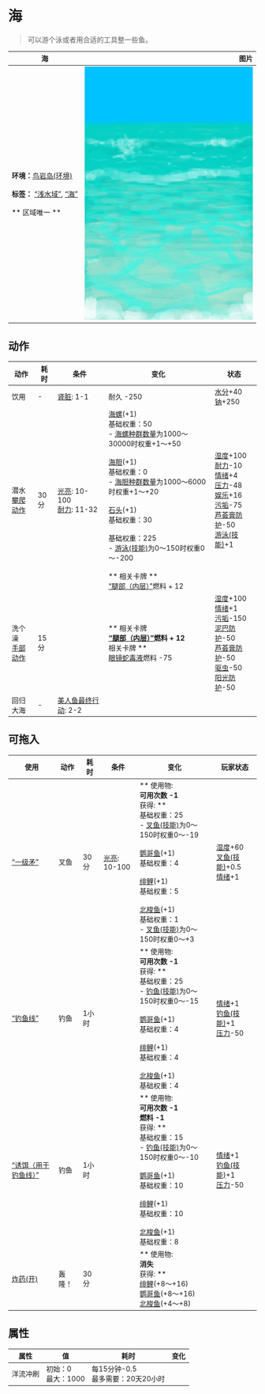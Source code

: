 # 海  
> 可以游个泳或者用合适的工具整一些鱼。  
  
  海  |   图片   
 ----  |  ----:   
 **环境：**[鸟岩岛(环境)](Env_BirdRock.md)<br><br>**标签：**	[“浅水域”](tag_ShallowWater.md), [“海”](tag_Sea.md)<br><br>** 区域唯一 **  |  ![](Sprite/Sea.png)   
  
## 动作  
动作  |  耗时  |  条件  |  变化  |  状态  
----  |  ----  |  ----  |  ----  |  ----  
饮用<br>  |  -  |  [肾脏](IfKidneys.md): 1-1  |  耐久  -250  |  [水分](Hydration.md)+40<br>[钠](Sodium.md)+250  
潜水<br>[攀爬动作](ClimbAction.md)  |  30分  |  [光亮](Light.md): 10-100<br>[耐力](Stamina.md): 11-32  |  [海螺](Conch.md)(+1)<br>基础权重：50<br>- [海螺种群数量](Pop_Conch.md)为1000～30000时权重+1～+50<br><br>[海胆](Urchin.md)(+1)<br>基础权重：0<br>- [海胆种群数量](Pop_Urchin.md)为1000～6000时权重+1～+20<br><br>[石头](Stone.md)(+1)<br>基础权重：30<br><br>基础权重：225<br>- [游泳(技能)](Skill_Swimming.md)为0～150时权重0～-200<br><br>** 相关卡牌 **<br>[“腿部（内层）”](tag_Clothing.md)燃料 + 12  |  [湿度](Wetness.md)+100<br>[耐力](Stamina.md)-10<br>[情绪](Morale.md)+4<br>[压力](Stress.md)-48<br>[娱乐](Entertainment.md)+16<br>[污垢](Filth.md)-75<br>[芦荟膏防护](AloeVeraGelProtection.md)-50<br>[游泳(技能)](Skill_Swimming.md)+1  
洗个澡<br>[手部动作](HandAction.md)  |  15分  |    |  ** 相关卡牌 **<br>[“腿部（内层）”](tag_Clothing.md)燃料 + 12<br>** 相关卡牌 **<br>[眼镜蛇毒液](W_CobraSpit.md)燃料  -75  |  [湿度](Wetness.md)+100<br>[情绪](Morale.md)+1<br>[污垢](Filth.md)-150<br>[泥巴防护](MudProtection.md)-50<br>[芦荟膏防护](AloeVeraGelProtection.md)-50<br>[驱虫](BugRepellentApplied.md)-50<br>[阳光防护](SunProtection.md)-50  
回归大海<br>  |  -  |  [美人鱼最终行动](MermaidFinalAction.md): 2-2  |    |    
## 可拖入  
使用  |  动作  |  耗时  |  条件  |  变化  |  玩家状态  
----  |  ----  |  ----  |  ----  |  ----  |  ----  
[“一级矛”](tag_Spear.md)  |  叉鱼  |  30分  |  [光亮](Light.md): 10-100  |  ** 使用物: **<br>可用次数  -1<br>** 获得: **<br>基础权重：25<br>- [叉鱼(技能)](Skill_SpearFishing.md)为0～150时权重0～-19<br><br>[鹦哥鱼](ParrotFish.md)(+1)<br>基础权重：4<br><br>[绯鲤](Goatfish.md)(+1)<br>基础权重：5<br><br>[北梭鱼](Bonefish.md)(+1)<br>基础权重：1<br>- [叉鱼(技能)](Skill_SpearFishing.md)为0～150时权重0～+3<br>  |  [湿度](Wetness.md)+60<br>[叉鱼(技能)](Skill_SpearFishing.md)+0.5<br>[情绪](Morale.md)+1  
[“钓鱼线”](tag_FishingLine.md)  |  钓鱼  |  1小时  |    |  ** 使用物: **<br>可用次数  -1<br>** 获得: **<br>基础权重：25<br>- [钓鱼(技能)](Skill_Fishing.md)为0～150时权重0～-15<br><br>[鹦哥鱼](ParrotFish.md)(+1)<br>基础权重：4<br><br>[绯鲤](Goatfish.md)(+1)<br>基础权重：4<br><br>[北梭鱼](Bonefish.md)(+1)<br>基础权重：4<br>  |  [情绪](Morale.md)+1<br>[钓鱼(技能)](Skill_Fishing.md)+1<br>[压力](Stress.md)-50  
[“诱饵（用于钓鱼线）”](tag_FishingLineBait.md)  |  钓鱼  |  1小时  |    |  ** 使用物: **<br>可用次数  -1<br>燃料  -1<br>** 获得: **<br>基础权重：15<br>- [钓鱼(技能)](Skill_Fishing.md)为0～150时权重0～-10<br><br>[鹦哥鱼](ParrotFish.md)(+1)<br>基础权重：10<br><br>[绯鲤](Goatfish.md)(+1)<br>基础权重：10<br><br>[北梭鱼](Bonefish.md)(+1)<br>基础权重：8<br>  |  [情绪](Morale.md)+1<br>[钓鱼(技能)](Skill_Fishing.md)+1<br>[压力](Stress.md)-50  
[炸药(开)](DynamiteOn.md)  |  轰隆！  |  30分  |    |  ** 使用物: **<br>消失<br>** 获得: **<br>[绯鲤](Goatfish.md)(+8～+16)<br>[鹦哥鱼](ParrotFish.md)(+8～+16)<br>[北梭鱼](Bonefish.md)(+4～+8)<br>  |    
## 属性   
属性  |  值  |  耗时  |  变化  
----  |  ----  |  ----  |  ----  
洋流冲刷  |  初始：0<br>最大：1000  |  每15分钟-0.5<br>最多需要：20天20小时  |    
